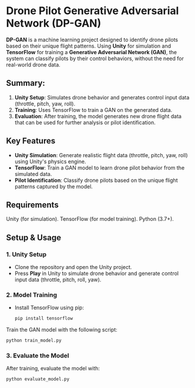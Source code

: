# Drone Pilot Generative Adversarial Network (DP-GAN)

**DP-GAN** is a machine learning project designed to identify drone pilots based on their unique flight patterns. Using **Unity** for simulation and **TensorFlow** for training a **Generative Adversarial Network (GAN)**, the system can classify pilots by their control behaviors, without the need for real-world drone data.

## Summary:

1. **Unity Setup**: Simulates drone behavior and generates control input data (throttle, pitch, yaw, roll).
2. **Training**: Uses TensorFlow to train a GAN on the generated data.
3. **Evaluation**: After training, the model generates new drone flight data that can be used for further analysis or pilot identification.

## Key Features
- **Unity Simulation**: Generate realistic flight data (throttle, pitch, yaw, roll) using Unity's physics engine.
- **TensorFlow**: Train a GAN model to learn drone pilot behavior from the simulated data.
- **Pilot Identification**: Classify drone pilots based on the unique flight patterns captured by the model.

## Requirements
Unity (for simulation).
TensorFlow (for model training).
Python (3.7+).

## Setup & Usage

### 1. Unity Setup
- Clone the repository and open the Unity project.
- Press **Play** in Unity to simulate drone behavior and generate control input data (throttle, pitch, roll, yaw).

### 2. Model Training
- Install TensorFlow using pip:
  ```bash
  pip install tensorflow
  ```

Train the GAN model with the following script:
  ```bash
  python train_model.py
  ```

### 3. Evaluate the Model
After training, evaluate the model with:
  ```bash
  python evaluate_model.py
  ```
